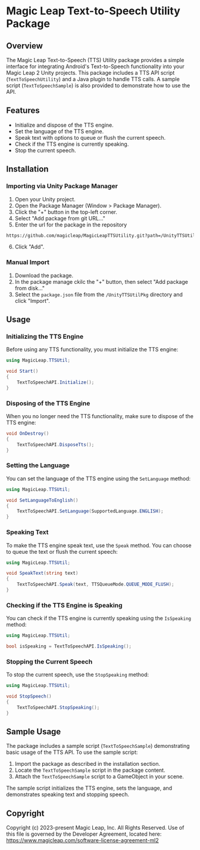 # Magic Leap Text-to-Speech Utility Package

## Overview

The Magic Leap Text-to-Speech (TTS) Utility package provides a simple interface for integrating Android's Text-to-Speech functionality into your Magic Leap 2 Unity projects. This package includes a TTS API script (`TextToSpeechUtility`) and a Java plugin to handle TTS calls. A sample script (`TextToSpeechSample`) is also provided to demonstrate how to use the API.

## Features

- Initialize and dispose of the TTS engine.
- Set the language of the TTS engine.
- Speak text with options to queue or flush the current speech.
- Check if the TTS engine is currently speaking.
- Stop the current speech.

## Installation

### Importing via Unity Package Manager

1. Open your Unity project.
2. Open the Package Manager (Window > Package Manager).
3. Click the "+" button in the top-left corner.
4. Select "Add package from git URL..."
5. Enter the url for the package in the repository

```xml
https://github.com/magicleap/MagicLeapTTSUtility.git?path=/UnityTTSUtilPkg
```

6. Click "Add".

### Manual Import

1. Download the package.
2. In the package manage ckilc the "+" button, then select "Add package from disk..."
3. Select the `package.json` file from the `/UnityTTSUtilPkg` directory and click "Import".

## Usage

### Initializing the TTS Engine

Before using any TTS functionality, you must initialize the TTS engine:

```csharp
using MagicLeap.TTSUtil;

void Start()
{
    TextToSpeechAPI.Initialize();
}
```

### Disposing of the TTS Engine

When you no longer need the TTS functionality, make sure to dispose of the TTS engine:

```csharp
void OnDestroy()
{
    TextToSpeechAPI.DisposeTts();
}
```

### Setting the Language

You can set the language of the TTS engine using the `SetLanguage` method:

```csharp
using MagicLeap.TTSUtil;

void SetLanguageToEnglish()
{
    TextToSpeechAPI.SetLanguage(SupportedLanguage.ENGLISH);
}
```

### Speaking Text

To make the TTS engine speak text, use the `Speak` method. You can choose to queue the text or flush the current speech:

```csharp
using MagicLeap.TTSUtil;

void SpeakText(string text)
{
    TextToSpeechAPI.Speak(text, TTSQueueMode.QUEUE_MODE_FLUSH);
}
```

### Checking if the TTS Engine is Speaking

You can check if the TTS engine is currently speaking using the `IsSpeaking` method:

```csharp
using MagicLeap.TTSUtil;

bool isSpeaking = TextToSpeechAPI.IsSpeaking();
```

### Stopping the Current Speech

To stop the current speech, use the `StopSpeaking` method:

```csharp
using MagicLeap.TTSUtil;

void StopSpeech()
{
    TextToSpeechAPI.StopSpeaking();
}
```

## Sample Usage

The package includes a sample script (`TextToSpeechSample`) demonstrating basic usage of the TTS API. To use the sample script:

1. Import the package as described in the installation section.
2. Locate the `TextToSpeechSample` script in the package content.
3. Attach the `TextToSpeechSample` script to a GameObject in your scene.

The sample script initializes the TTS engine, sets the language, and demonstrates speaking text and stopping speech.

## Copyright

Copyright (c) 2023-present Magic Leap, Inc. All Rights Reserved. Use of this file is governed by the Developer Agreement, located here: https://www.magicleap.com/software-license-agreement-ml2
